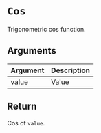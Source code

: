 # `Cos`

Trigonometric cos function.

## Arguments

| Argument | Description |
| -------- | ----------- |
| value    | Value       |

## Return

Cos of `value`.
